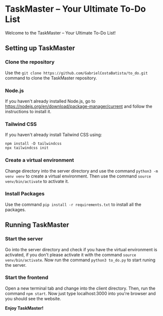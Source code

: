 # TaskMaster – Your Ultimate To-Do List
Welcome to the TaskMaster – Your Ultimate To-Do List!


## Setting up TaskMaster

### Clone the repository
Use the ```git clone https://github.com/GabrielCostaBatista/to_do.git``` command to clone the TaskMaster repository.

### Node.js
If you haven't already installed Node.js, go to https://nodejs.org/en/download/package-manager/current and follow the instructions to install it.

### Tailwind CSS
If you haven't already install Tailwind CSS using:

```
npm install -D tailwindcss
npx tailwindcss init
```

### Create a virtual environment
Change directory into the server directory and use the command ```python3 -m venv venv``` to create a virtual environment. Then use the command ```source venv/bin/activate``` to activate it.

### Install Packages
Use the command ```pip install -r requirements.txt``` to install all the packages.

## Running TaskMaster

### Start the server
Go into the server directory and check if you have the virtual environment is activated, if you don't please activate it with the command ```source venv/bin/activate```. Now run the command ```python3 to_do.py``` to start runing the server.

### Start the frontend
Open a new terminal tab and change into the client directory. Then, run the command ```npm start```. Now just type localhost:3000 into you're browser and you should see the website.

**Enjoy TaskMaster!**
